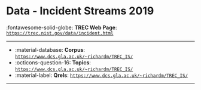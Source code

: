 # Data - Incident Streams 2019 

:fontawesome-solid-globe: **TREC Web Page**: [`https://trec.nist.gov/data/incident.html`](https://trec.nist.gov/data/incident.html)

---

- :material-database: **Corpus**: [`https://www.dcs.gla.ac.uk/~richardm/TREC_IS/`](https://www.dcs.gla.ac.uk/~richardm/TREC_IS/)
- :octicons-question-16: **Topics**: [`https://www.dcs.gla.ac.uk/~richardm/TREC_IS/`](https://www.dcs.gla.ac.uk/~richardm/TREC_IS/)
- :material-label: **Qrels**: [`https://www.dcs.gla.ac.uk/~richardm/TREC_IS/`](https://www.dcs.gla.ac.uk/~richardm/TREC_IS/)


---

